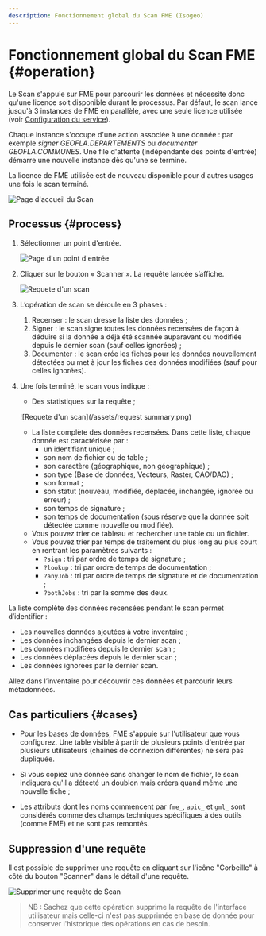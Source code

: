 ```yaml
---
description: Fonctionnement global du Scan FME (Isogeo)
---
```


# Fonctionnement global du Scan FME {#operation}

Le Scan s'appuie sur FME pour parcourir les données et nécessite donc qu'une licence soit disponible durant le processus. Par défaut, le scan lance jusqu'à 3 instances de FME en parallèle, avec une seule licence utilisée (voir [Configuration du service](/configuration/configuration.md#scan_concurrency)).

Chaque instance s'occupe d'une action associée à une donnée : par exemple *signer GEOFLA.DEPARTEMENTS* ou *documenter GEOFLA.COMMUNES*. Une file d'attente (indépendante des points d'entrée) démarre une nouvelle instance dès qu'une se termine.

La licence de FME utilisée est de nouveau disponible pour d'autres usages une fois le scan terminé.

![Page d'accueil du Scan](/assets/interface_scan.png)

## Processus {#process}

1. Sélectionner un point d'entrée.

    ![Page d'un point d'entrée](/assets/entrypoint.png)

2. Cliquer sur le bouton « Scanner ». La requête lancée s’affiche.

    ![Requete d'un scan](/assets/request.png)

3. L’opération de scan se déroule en 3 phases :

    1. Recenser : le scan dresse la liste des données ;
    2. Signer : le scan signe toutes les données recensées de façon à déduire si la donnée a déjà été scannée auparavant ou modifiée depuis le dernier scan (sauf celles ignorées) ;
    3. Documenter : le scan crée les fiches pour les données nouvellement détectées ou met à jour les fiches des données modifiées (sauf pour celles ignorées).

4. Une fois terminé, le scan vous indique :

    * Des statistiques sur la requête ;

    ![Requete d'un scan](/assets/request summary.png)

    * La liste complète des données recensées. Dans cette liste, chaque donnée est caractérisée par :
      * un identifiant unique ;
      * son nom de fichier ou de table ;
      * son caractère (géographique, non géographique) ;
      * son type (Base de données, Vecteurs, Raster, CAO/DAO) ;
      * son format ;
      * son statut (nouveau, modifiée, déplacée, inchangée, ignorée ou erreur) ;
      * son temps de signature ;
      * son temps de documentation (sous réserve que la donnée soit détectée comme nouvelle ou modifiée).
    * Vous pouvez trier ce tableau et rechercher une table ou un fichier.
    * Vous pouvez trier par temps de traitement du plus long au plus court en rentrant les paramètres suivants :
      * `?sign` : tri par ordre de temps de signature ;
      * `?lookup` : tri par ordre de temps de documentation ;
      * `?anyJob` : tri par ordre de temps de signature et de documentation ;
      * `?bothJobs` : tri par la somme des deux.

La liste complète des données recensées pendant le scan permet d’identifier :

* Les nouvelles données ajoutées à votre inventaire ;
* Les données inchangées depuis le dernier scan ;
* Les données modifiées depuis le dernier scan ;
* Les données déplacées depuis le dernier scan ;
* Les données ignorées par le dernier scan.

Allez dans l’inventaire pour découvrir ces données et parcourir leurs métadonnées.

## Cas particuliers {#cases}

* Pour les bases de données, FME s'appuie sur l'utilisateur que vous configurez. Une table visible à partir de plusieurs points d'entrée par plusieurs utilisateurs (chaînes de connexion différentes) ne sera pas dupliquée.

* Si vous copiez une donnée sans changer le nom de fichier, le scan indiquera qu'il a détecté un doublon mais créera quand même une nouvelle fiche ;

* Les attributs dont les noms commencent par `fme_`, `apic_` et `gml_` sont considérés comme des champs techniques spécifiques à des outils (comme FME) et ne sont pas remontés.

## Suppression d'une requête

Il est possible de supprimer une requête en cliquant sur l'icône "Corbeille" à côté du bouton "Scanner" dans le détail d'une requête.

![Supprimer une requête de Scan](/assets/delete_request.png)

> NB : Sachez que cette opération supprime la requête de l'interface utilisateur mais celle-ci n'est pas supprimée en base de donnée pour conserver l'historique des opérations en cas de besoin.